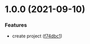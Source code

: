 # 1.0.0 (2021-09-10)


### Features

* create project ([f74dbc1](https://github.com/DerYeger/wsl-backup/commit/f74dbc1fa622f5b5d2244538a7495cc7c4d04d79))
